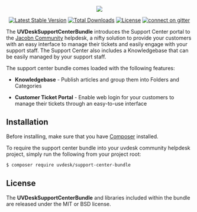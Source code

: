 <p align="center"><a href="https://www.uvdesk.com/en/" target="_blank">
    <img src="https://s3-ap-southeast-1.amazonaws.com/cdn.uvdesk.com/uvdesk/bundles/webkuldefault/images/uvdesk-wide.svg">
</a></p>

<p align="center">
    <a href="https://packagist.org/packages/uvdesk/support-center-bundle"><img src="https://poser.pugx.org/uvdesk/support-center-bundle/v/stable.svg" alt="Latest Stable Version"></a>
    <a href="https://packagist.org/packages/uvdesk/support-center-bundle"><img src="https://poser.pugx.org/uvdesk/support-center-bundle/d/total.svg" alt="Total Downloads"></a>
    <a href="https://packagist.org/packages/uvdesk/support-center-bundle"><img src="https://poser.pugx.org/uvdesk/support-center-bundle/license.svg" alt="License"></a>
    <a href="https://gitter.im/uvdesk/support-center-bundle"><img src="https://badges.gitter.im/uvdesk/support-center-bundle.svg" alt="connect on gitter"></a>
</p>

The **UVDeskSupportCenterBundle** introduces the Support Center portal to the [Jacobn Community][1] helpdesk, a nifty solution to provide your customers with an easy interface to manage their tickets and easily engage with your support staff. The Support Center also includes a Knowledgebase that can be easily managed by your support staff.

The support center bundle comes loaded with the following features:

  * **Knowledgebase** - Publish articles and group them into Folders and Categories

  * **Customer Ticket Portal** - Enable web login for your customers to manage their tickets through an easy-to-use interface

Installation
--------------

Before installing, make sure that you have [Composer][2] installed.

To require the support center bundle into your uvdesk community helpdesk project, simply run the following from your project root:

```bash
$ composer require uvdesk/support-center-bundle
```

License
--------------

The **UVDeskSupportCenterBundle** and libraries included within the bundle are released under the MIT or BSD license.

[1]: https://www.uvdesk.com/
[2]: https://getcomposer.org/